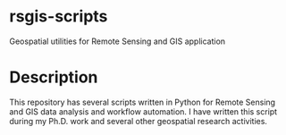 # rsgis-scripts
Geospatial utilities for Remote Sensing and GIS application

# Description
This repository has several scripts written in Python for Remote Sensing and GIS data analysis and workflow automation. I have written this script during my Ph.D. work and several other geospatial research activities.
